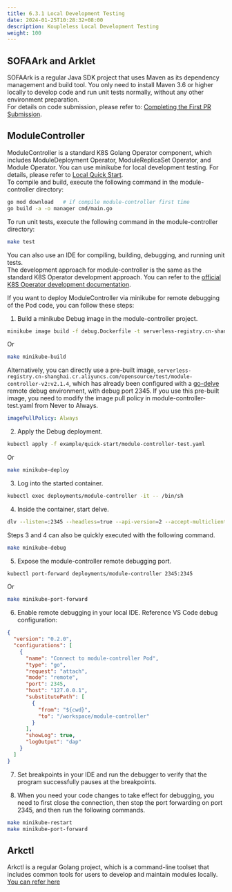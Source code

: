 ```yaml
---
title: 6.3.1 Local Development Testing
date: 2024-01-25T10:28:32+08:00
description: Koupleless Local Development Testing
weight: 100
---
```


## SOFAArk and Arklet

SOFAArk is a regular Java SDK project that uses Maven as its dependency management and build tool. You only need to install Maven 3.6 or higher locally to develop code and run unit tests normally, without any other environment preparation. <br /> For details on code submission, please refer to: [Completing the First PR Submission](/docs/contribution-guidelines/contribution/first-pr/).

## ModuleController

ModuleController is a standard K8S Golang Operator component, which includes ModuleDeployment Operator, ModuleReplicaSet Operator, and Module Operator. You can use minikube for local development testing. For details, please refer to [Local Quick Start](/docs/quick-start/module_ops/). <br />
To compile and build, execute the following command in the module-controller directory:

```bash
go mod download   # if compile module-controller first time
go build -a -o manager cmd/main.go
```

To run unit tests, execute the following command in the module-controller directory:

```bash
make test
```

You can also use an IDE for compiling, building, debugging, and running unit tests.<br />
The development approach for module-controller is the same as the standard K8S Operator development approach. You can refer to the [official K8S Operator development documentation](https://kubernetes.io/zh-cn/docs/concepts/extend-kubernetes/operator/).

If you want to deploy ModuleController via minikube for remote debugging of the Pod code, you can follow these steps:

1. Build a minikube Debug image in the module-controller project.

```bash
minikube image build -f debug.Dockerfile -t serverless-registry.cn-shanghai.cr.aliyuncs.com/opensource/test/module-controller-v2:latest .
```

Or

```bash
make minikube-build
```

Alternatively, you can directly use a pre-built image, `serverless-registry.cn-shanghai.cr.aliyuncs.com/opensource/test/module-controller-v2:v2.1.4`, which has already been configured with a [go-delve](https://github.com/go-delve/delve) remote debug environment, with debug port 2345. If you use this pre-built image, you need to modify the image pull policy in module-controller-test.yaml from Never to Always.

```yaml
imagePullPolicy: Always
```

2. Apply the Debug deployment.

```bash
kubectl apply -f example/quick-start/module-controller-test.yaml
```

Or

```bash
make minikube-deploy
```

3. Log into the started container.

```bash
kubectl exec deployments/module-controller -it -- /bin/sh
```

4. Inside the container, start delve.

```bash
dlv --listen=:2345 --headless=true --api-version=2 --accept-multiclient exec ./module_controller
```

Steps 3 and 4 can also be quickly executed with the following command.

```bash
make minikube-debug
```

5. Expose the module-controller remote debugging port.

```bash
kubectl port-forward deployments/module-controller 2345:2345
```

Or

```bash
make minikube-port-forward
```

6. Enable remote debugging in your local IDE. Reference VS Code debug configuration:

```json
{
  "version": "0.2.0",
  "configurations": [
    {
      "name": "Connect to module-controller Pod",
      "type": "go",
      "request": "attach",
      "mode": "remote",
      "port": 2345,
      "host": "127.0.0.1",
      "substitutePath": [
        {
          "from": "${cwd}",
          "to": "/workspace/module-controller"
        }
      ],
      "showLog": true,
      "logOutput": "dap"
    }
  ]
}
```

7. Set breakpoints in your IDE and run the debugger to verify that the program successfully pauses at the breakpoints.

8. When you need your code changes to take effect for debugging, you need to first close the connection, then stop the port forwarding on port 2345, and then run the following commands.

```bash
make minikube-restart
make minikube-port-forward
```

## Arkctl

Arkctl is a regular Golang project, which is a command-line toolset that includes common tools for users to develop and maintain modules locally.
[You can refer here](/docs/tutorials/build_and_deploy)

<br/>
